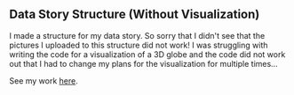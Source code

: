 ## Data Story Structure (Without Visualization)

I made a structure for my data story.
So sorry that I didn't see that the pictures I uploaded to this structure did not work! I was struggling with writing the code for a visualization of a 3D globe and the code did not work out that I had to change my plans for the visualization for multiple times…

See my work [here](https://alexwang624.github.io/cdv-student/coding-exercises/coding-foundation/coding-exercise-8/).
